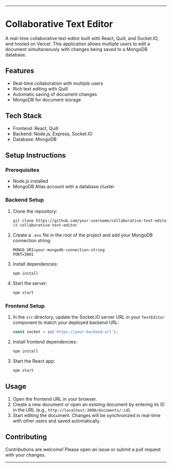 
---

# Collaborative Text Editor

A real-time collaborative text editor built with React, Quill, and Socket.IO, and hosted on Vercel. This application allows multiple users to edit a document simultaneously with changes being saved to a MongoDB database.

## Features

- Real-time collaboration with multiple users
- Rich text editing with Quill
- Automatic saving of document changes
- MongoDB for document storage

## Tech Stack

- Frontend: React, Quill
- Backend: Node.js, Express, Socket.IO
- Database: MongoDB

## Setup Instructions

### Prerequisites

- Node.js installed
- MongoDB Atlas account with a database cluster

### Backend Setup

1. Clone the repository:
   ```bash
   git clone https://github.com/your-username/collaborative-text-editor.git
   cd collaborative-text-editor
   ```

2. Create a `.env` file in the root of the project and add your MongoDB connection string:
   ```plaintext
   MONGO_URI=your-mongodb-connection-string
   PORT=3001
   ```

3. Install dependencies:
   ```bash
   npm install
   ```

4. Start the server:
   ```bash
   npm start
   ```

### Frontend Setup

1. In the `src` directory, update the Socket.IO server URL in your `TextEditor` component to match your deployed backend URL:
   ```javascript
   const socket = io('https://your-backend-url');
   ```

2. Install frontend dependencies:
   ```bash
   npm install
   ```

3. Start the React app:
   ```bash
   npm start
   ```

## Usage

1. Open the frontend URL in your browser.
2. Create a new document or open an existing document by entering its ID in the URL (e.g., `http://localhost:3000/documents/:id`).
3. Start editing the document. Changes will be synchronized in real-time with other users and saved automatically.

## Contributing

Contributions are welcome! Please open an issue or submit a pull request with your changes.

---
